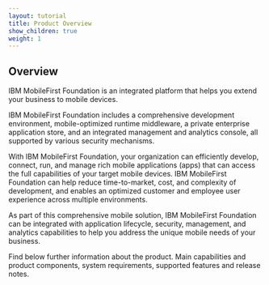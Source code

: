 ```yaml
---
layout: tutorial
title: Product Overview
show_children: true
weight: 1
---
```

<!-- NLS_CHARSET=UTF-8 -->
## Overview
IBM MobileFirst Foundation is an integrated platform that helps you extend your business to mobile devices.

IBM MobileFirst Foundation includes a comprehensive development environment, mobile-optimized runtime middleware, a private enterprise application store, and an integrated management and analytics console, all supported by various security mechanisms.

With IBM MobileFirst Foundation, your organization can efficiently develop, connect, run, and manage rich mobile applications (apps) that can access the full capabilities of your target mobile devices. IBM MobileFirst Foundation can help reduce time-to-market, cost, and complexity of development, and enables an optimized customer and employee user experience across multiple environments.

As part of this comprehensive mobile solution, IBM MobileFirst Foundation can be integrated with application lifecycle, security, management, and analytics capabilities to help you address the unique mobile needs of your business.

Find below further information about the product. Main capabilities and product components, system requirements, supported features and release notes.

